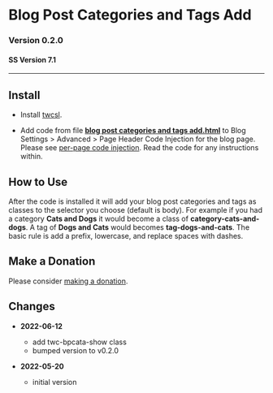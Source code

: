 # Blog Post Categories and Tags Add

### Version 0.2.0

#### SS Version 7.1

---

## Install

* Install [twcsl][1].
  
* Add code from file **[blog post categories and tags add.html][2]** to Blog
  Settings > Advanced > Page Header Code Injection for the blog page. Please see
  [per-page code injection][3]. Read the code for any instructions within.

## How to Use

After the code is installed it will add your blog post categories and tags as
classes to the selector you choose (default is body). For example if you had a
category **Cats and Dogs** it would become a class of
**category-cats-and-dogs**. A tag of **Dogs and Cats** would becomes
**tag-dogs-and-cats**. The basic rule is add a prefix, lowercase, and replace
spaces with dashes.

## Make a Donation

Please consider [making a donation][4].

## Changes

* **2022-06-12**

  * add twc-bpcata-show class
  * bumped version to v0.2.0
  
* **2022-05-20**

  * initial version

[1]: https://github.com/tomsWebConsulting/twcsl#install-options
[2]: blog%20post%20categories%20and%20tags%20add.html#L1
[3]: https://support.squarespace.com/hc/en-us/articles/205815908-Using-code-injection#toc-per-page-code-injection
[4]: https://github.com/tomsWebConsulting/twcsl#make-a-donation
